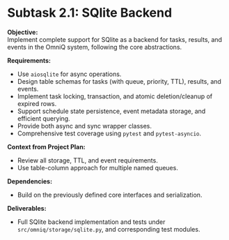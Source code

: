 <!-- @/tasks/06-sqlite-backend.md -->
# Subtask 2.1: SQlite Backend

**Objective:**  
Implement complete support for SQlite as a backend for tasks, results, and events in the OmniQ system, following the core abstractions.

**Requirements:**  
- Use `aiosqlite` for async operations.
- Design table schemas for tasks (with queue, priority, TTL), results, and events.
- Implement task locking, transaction, and atomic deletion/cleanup of expired rows.
- Support schedule state persistence, event metadata storage, and efficient querying.
- Provide both async and sync wrapper classes.
- Comprehensive test coverage using `pytest` and `pytest-asyncio`.

**Context from Project Plan:**  
- Review all storage, TTL, and event requirements.  
- Use table-column approach for multiple named queues.

**Dependencies:**  
- Build on the previously defined core interfaces and serialization.

**Deliverables:**  
- Full SQlite backend implementation and tests under `src/omniq/storage/sqlite.py`, and corresponding test modules.